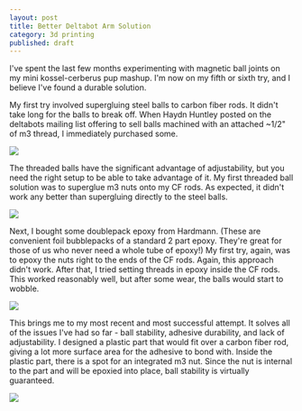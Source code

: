 ```yaml
---
layout: post
title: Better Deltabot Arm Solution
category: 3d printing
published: draft
---
```


I've spent the last few months experimenting with magnetic ball joints on my mini kossel-cerberus pup mashup. I'm now on my fifth or sixth try, and I believe I've found a durable solution.

My first try involved supergluing steel balls to carbon fiber rods. It didn't take long for the balls to break off. When Haydn Huntley posted on the deltabots mailing list offering to sell balls machined with an attached ~1/2" of m3 thread, I immediately purchased some.

![][0]

The threaded balls have the significant advantage of adjustability, but you need the right setup to be able to take advantage of it. My first threaded ball solution was to superglue m3 nuts onto my CF rods. As expected, it didn't work any better than supergluing directly to the steel balls.

![][1]

Next, I bought some doublepack epoxy from Hardmann. (These are convenient foil bubblepacks of a standard 2 part epoxy. They're great for those of us who never need a whole tube of epoxy!) My first try, again, was to epoxy the nuts right to the ends of the CF rods. Again, this approach didn't work. After that, I tried setting threads in epoxy inside the CF rods. This worked reasonably well, but after some wear, the balls would start to wobble.

![][2]

This brings me to my most recent and most successful attempt. It solves all of the issues I've had so far - ball stability, adhesive durability, and lack of adjustability. I designed a plastic part that would fit over a carbon fiber rod, giving a lot more surface area for the adhesive to bond with. Inside the plastic part, there is a spot for an integrated m3 nut. Since the nut is internal to the part and will be epoxied into place, ball stability is virtually guaranteed.

![][3]

[0]: /images/haydnballs.png
[1]: /images/nut-epoxied-to-rod.png
[2]: /images/rod-internal-threads.png
[3]: /images/printed-rod-end.png

